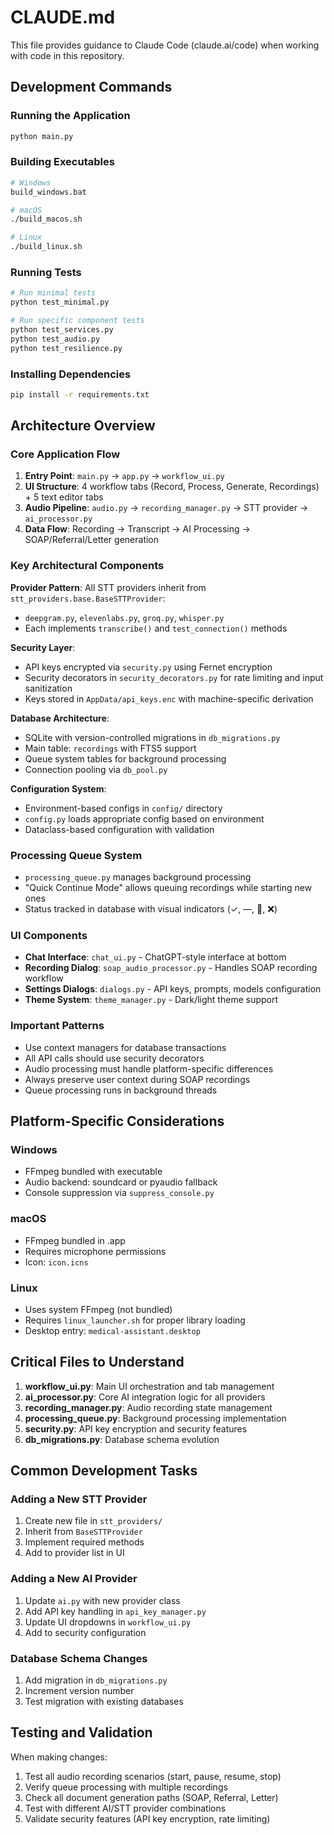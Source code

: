 # CLAUDE.md

This file provides guidance to Claude Code (claude.ai/code) when working with code in this repository.

## Development Commands

### Running the Application
```bash
python main.py
```

### Building Executables
```bash
# Windows
build_windows.bat

# macOS  
./build_macos.sh

# Linux
./build_linux.sh
```

### Running Tests
```bash
# Run minimal tests
python test_minimal.py

# Run specific component tests
python test_services.py
python test_audio.py
python test_resilience.py
```

### Installing Dependencies
```bash
pip install -r requirements.txt
```

## Architecture Overview

### Core Application Flow
1. **Entry Point**: `main.py` → `app.py` → `workflow_ui.py`
2. **UI Structure**: 4 workflow tabs (Record, Process, Generate, Recordings) + 5 text editor tabs
3. **Audio Pipeline**: `audio.py` → `recording_manager.py` → STT provider → `ai_processor.py`
4. **Data Flow**: Recording → Transcript → AI Processing → SOAP/Referral/Letter generation

### Key Architectural Components

**Provider Pattern**: All STT providers inherit from `stt_providers.base.BaseSTTProvider`:
- `deepgram.py`, `elevenlabs.py`, `groq.py`, `whisper.py`
- Each implements `transcribe()` and `test_connection()` methods

**Security Layer**: 
- API keys encrypted via `security.py` using Fernet encryption
- Security decorators in `security_decorators.py` for rate limiting and input sanitization
- Keys stored in `AppData/api_keys.enc` with machine-specific derivation

**Database Architecture**:
- SQLite with version-controlled migrations in `db_migrations.py`
- Main table: `recordings` with FTS5 support
- Queue system tables for background processing
- Connection pooling via `db_pool.py`

**Configuration System**:
- Environment-based configs in `config/` directory
- `config.py` loads appropriate config based on environment
- Dataclass-based configuration with validation

### Processing Queue System
- `processing_queue.py` manages background processing
- "Quick Continue Mode" allows queuing recordings while starting new ones
- Status tracked in database with visual indicators (✓, —, 🔄, ❌)

### UI Components
- **Chat Interface**: `chat_ui.py` - ChatGPT-style interface at bottom
- **Recording Dialog**: `soap_audio_processor.py` - Handles SOAP recording workflow
- **Settings Dialogs**: `dialogs.py` - API keys, prompts, models configuration
- **Theme System**: `theme_manager.py` - Dark/light theme support

### Important Patterns
- Use context managers for database transactions
- All API calls should use security decorators
- Audio processing must handle platform-specific differences
- Always preserve user context during SOAP recordings
- Queue processing runs in background threads

## Platform-Specific Considerations

### Windows
- FFmpeg bundled with executable
- Audio backend: soundcard or pyaudio fallback
- Console suppression via `suppress_console.py`

### macOS
- FFmpeg bundled in .app
- Requires microphone permissions
- Icon: `icon.icns`

### Linux
- Uses system FFmpeg (not bundled)
- Requires `linux_launcher.sh` for proper library loading
- Desktop entry: `medical-assistant.desktop`

## Critical Files to Understand

1. **workflow_ui.py**: Main UI orchestration and tab management
2. **ai_processor.py**: Core AI integration logic for all providers
3. **recording_manager.py**: Audio recording state management
4. **processing_queue.py**: Background processing implementation
5. **security.py**: API key encryption and security features
6. **db_migrations.py**: Database schema evolution

## Common Development Tasks

### Adding a New STT Provider
1. Create new file in `stt_providers/`
2. Inherit from `BaseSTTProvider`
3. Implement required methods
4. Add to provider list in UI

### Adding a New AI Provider
1. Update `ai.py` with new provider class
2. Add API key handling in `api_key_manager.py`
3. Update UI dropdowns in `workflow_ui.py`
4. Add to security configuration

### Database Schema Changes
1. Add migration in `db_migrations.py`
2. Increment version number
3. Test migration with existing databases

## Testing and Validation

When making changes:
1. Test all audio recording scenarios (start, pause, resume, stop)
2. Verify queue processing with multiple recordings
3. Check all document generation paths (SOAP, Referral, Letter)
4. Test with different AI/STT provider combinations
5. Validate security features (API key encryption, rate limiting)